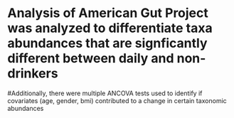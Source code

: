 # Analysis of American Gut Project was analyzed to differentiate taxa abundances that are signficantly different between daily and non-drinkers
#Additionally, there were multiple ANCOVA tests used to identify if covariates (age, gender, bmi) contributed to a change in certain taxonomic abundances
